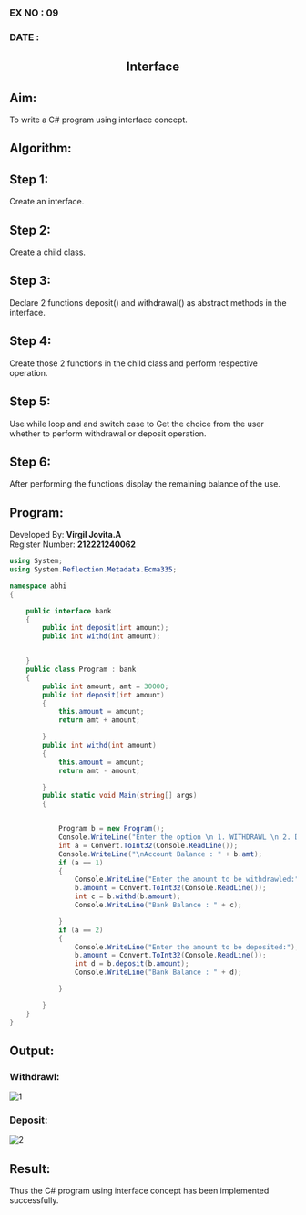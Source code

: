 ### EX NO : 09
### DATE  : 
## <p align="center">Interface</p>

## Aim:
To write a C# program using interface concept.
## Algorithm:
## Step 1:
Create an interface.

## Step 2:
Create a child class.

## Step 3:
Declare 2 functions deposit() and withdrawal() as abstract methods in the interface.

## Step 4:
Create those 2 functions in the child class and perform respective operation.

## Step 5:
Use while loop and and switch case to Get the choice from the user whether to perform withdrawal or deposit operation.

## Step 6:
After performing the functions display the remaining balance of the use.

## Program:
Developed By: **Virgil Jovita.A**
<br/>
Register Number: **212221240062**
```c#
using System;
using System.Reflection.Metadata.Ecma335;

namespace abhi
{

    public interface bank
    {
        public int deposit(int amount);
        public int withd(int amount);


    }
    public class Program : bank
    {
        public int amount, amt = 30000;
        public int deposit(int amount)
        {
            this.amount = amount;
            return amt + amount;

        }
        public int withd(int amount)
        {
            this.amount = amount;
            return amt - amount;

        }
        public static void Main(string[] args)
        {


            Program b = new Program();
            Console.WriteLine("Enter the option \n 1. WITHDRAWL \n 2. DEPOSIT");
            int a = Convert.ToInt32(Console.ReadLine());
            Console.WriteLine("\nAccount Balance : " + b.amt);
            if (a == 1)
            {
                Console.WriteLine("Enter the amount to be withdrawled:");
                b.amount = Convert.ToInt32(Console.ReadLine());
                int c = b.withd(b.amount);
                Console.WriteLine("Bank Balance : " + c);

            }
            if (a == 2)
            {
                Console.WriteLine("Enter the amount to be deposited:");
                b.amount = Convert.ToInt32(Console.ReadLine());
                int d = b.deposit(b.amount);
                Console.WriteLine("Bank Balance : " + d);

            }

        }
    }
}
```
## Output:
### Withdrawl:
![1](https://github.com/Jovita08/Interface/assets/94174503/64c8e228-c4f1-4e1c-9f7b-c9c5a91a632c)
### Deposit:
![2](https://github.com/Jovita08/Interface/assets/94174503/e6c8bd49-7508-402b-986c-635fae84b6df)

## Result:
Thus the C# program using interface concept has been implemented successfully.

